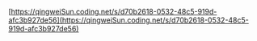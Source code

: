 [https://qingweiSun.coding.net/s/d70b2618-0532-48c5-919d-afc3b927de56](https://qingweiSun.coding.net/s/d70b2618-0532-48c5-919d-afc3b927de56)
